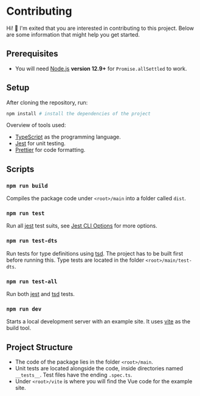 # Contributing

Hi! :wave: I'm exited that you are interested in contributing to this project. Below are some information that might help you get started.

## Prerequisites

- You will need [Node.js](https://nodejs.org/en/) **version 12.9+** for `Promise.allSettled` to work.

## Setup

After cloning the repository, run:

```bash
npm install # install the dependencies of the project
```

Overview of tools used:

- [TypeScript](https://www.typescriptlang.org/) as the programming language.
- [Jest](https://jestjs.io/en/) for unit testing.
- [Prettier](https://prettier.io/) for code formatting.

## Scripts

### `npm run build`

Compiles the package code under `<root>/main` into a folder called `dist`.

### `npm run test`

Run all [jest](https://jestjs.io/) test suits, see [Jest CLI Options](https://jestjs.io/docs/en/cli) for more options.

### `npm run test-dts`

Run tests for type definitions using [tsd](https://github.com/SamVerschueren/tsd). The project has to be built first before running this.
Type tests are located in the folder `<root>/main/test-dts`.

### `npm run test-all`

Run both [jest](https://jestjs.io/) and [tsd](https://github.com/SamVerschueren/tsd) tests.

### `npm run dev`

Starts a local development server with an example site. It uses [vite](https://github.com/vitejs/vite) as the build tool.

## Project Structure

- The code of the package lies in the folder `<root>/main`.
- Unit tests are located alongside the code, inside directories named `__tests__`. Test files have the ending `.spec.ts`.
- Under `<root>/vite` is where you will find the Vue code for the example site.
